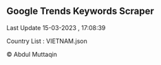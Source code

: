 

## Google Trends Keywords Scraper 
 
Last Update 15-03-2023 , 17:08:39

Country List :
VIETNAM.json



© Abdul Muttaqin 
